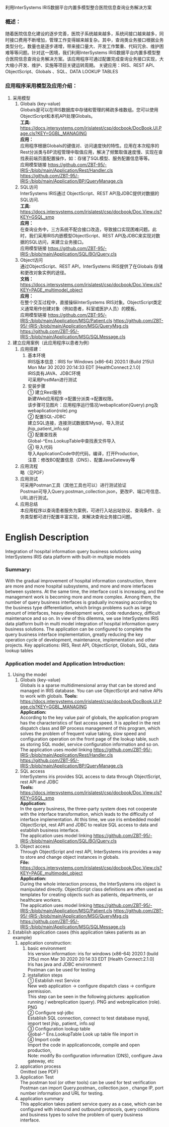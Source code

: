 利用InterSystems IRIS数据平台内置多模型整合医院信息查询业务解决方案

### 概述：
随着医院信息化建设的逐步完善，医院子系统越来越多，系统间接口越来越多，同时接口费用不断增加，管理工作变得越来越复杂。其中，查询类业务接口根据业务类型分化，数量也是逐步递增，带来接口量大、开发工作繁重、代码冗余、维护困难等等问题。针对这一困境，我们利用InterSystems IRIS数据平台内置多模型整合医院信息查询业务解决方案。该应用程序可通过配置完成查询业务接口实现，大大缩小开发、维护、实施等项目关键运转周期。
关键应用：IRIS、REST API、ObjectScript、Globals 、SQL、DATA LOOKUP TABLES

### 应用程序采用模型及应用介绍：
1. 采用模型  
    1. Globals (key-value)   
    Globals是可以在IRIS数据库中存储和管理的稀疏多维数组。您可以使用ObjectScript和本机API处理Globals。   
    **工具:**  
    https://docs.intersystems.com/irislatest/csp/docbook/DocBook.UI.Page.cls?KEY=GGBL_MANAGING   
    **应用：**   
    应用程序根据Globals的键值对、访问速度快的特性。应用在本次程序的Rest分派类与BP流程管理中取值应用，解决了频繁取值速度慢、实现在查找表前端页面配置操作，如：存储了SQL模型、服务配置信息等等。    
    应用模型链接
    https://github.com/ZBT-95/-IRIS-/blob/main/Application/Rest/Handler.cls
    https://github.com/ZBT-95/-IRIS-/blob/main/Application/BP/QueryManage.cls
    2. SQL访问  
    InterSystems IRIS通过 ObjectScript、REST API及JDBC提供对数据的SQL访问.   
    **工具:**   
    https://docs.intersystems.com/irislatest/csp/docbook/Doc.View.cls?KEY=GSQL_smp   
    **应用：**   
    在查询业务中，三方系统不配合接口改造，导致接口实现困难问题。此时，我们采用IRIS内嵌模型ObjectScript、REST API及JDBC来实现对数据的SQL访问，来建立业务接口。  
    应用模型链接
    https://github.com/ZBT-95/-IRIS-/blob/main/Application/SQL/BO/Query.cls
    3. Object访问   
    通过ObjectScript、REST API，InterSystems IRIS提供了在Globals 存储和更改对象实例的途径。   
    **文档：**   
    https://docs.intersystems.com/irislatest/csp/docbook/Doc.View.cls?KEY=PAGE_multimodel_object   
    **应用：**   
    在整个交互过程中，直接操纵InterSystems IRIS对象。ObjectScript类定义通常用作创建对象（例如患者，科室或医护人员）的模板。  
    应用模型链接
    https://github.com/ZBT-95/-IRIS-/blob/main/Application/MSG/Patient.cls
    https://github.com/ZBT-95/-IRIS-/blob/main/Application/MSG/QueryMsg.cls
    https://github.com/ZBT-95/-IRIS-/blob/main/Application/MSG/SQLMessage.cls
2. 建立应用案例（此应用程序以患者为例）  
    1. 应用搭建：  
        1. 基本环境   
        IRIS版本信息：IRIS for Windows (x86-64) 2020.1 (Build 215U) Mon Mar 30 2020 20:14:33 EDT \[HealthConnect:2.1.0]   
        IRIS具有JAVA、JDBC环境   
        可采用PostMan进行测试    
        2. 安装步骤   
        ① 建立Rest服务   
        新建Web应用程序→配置分派类→配置权限。   
        该步骤可见图片：应用程序运行情况/webaplication(Query).png及webaplication(role).png   
        ② 配置SQL-JDBC   
        建立SQL连接，连接测试数据库Mysql，导入测试jhip_patient_info.sql   
        ③ 配置查找表   
        Global-^Ens.LookupTable中查找表文件导入   
        ④ 导入代码   
        导入ApplicationCode中的代码，编译，打开Production,   
        注意：修改BO配置信息（DNS）、配置JavaGateway等   
    2. 应用流程   
    略（见PDF）  
    3. 应用测试   
    可采用Postman工具（其他工具也可以）进行测试验证   
    Postman可导入Query.postman_collection.json，更改IP、端口号信息、URL进行测试。  
    4. 应用总结   
    本应用程序以查询患者服务为案例，可进行入站出站协议、查询条件、业务类型都可进行配置丰富实现，来解决查询业务接口问题。  

# English Description
Integration of hospital information query business solutions using InterSystems IRIS data platform with built-in multiple models

### Summary:

With the gradual improvement of hospital information construction, there are more and more hospital subsystems, and more and more interfaces between systems. At the same time, the interface cost is increasing, and the management work is becoming more and more complex. Among them, the number of query business interfaces is gradually increasing according to the business type differentiation, which brings problems such as large amount of interfaces, heavy development work, code redundancy, difficult maintenance and so on. In view of this dilemma, we use InterSystems IRIS data platform built-in multi model integration of hospital information query business solutions. The application can be configured to complete the query business interface implementation, greatly reducing the key operation cycle of development, maintenance, implementation and other projects.
Key applications: IRIS, Rest API, ObjectScript, Globals, SQL, data lookup tables

### Application model and Application Introduction:

1. Using the model   
    1. Globals (key-value)   
    Globals is a sparse multidimensional array that can be stored and managed in IRIS database. You can use ObjectScript and native APIs to work with globals.
    **Tools:**
    https://docs.intersystems.com/irislatest/csp/docbook/DocBook.UI.Page.cls?KEY=GGBL_MANAGING   
    **Application:**  
    According to the key value pair of globals, the application program has the characteristics of fast access speed. It is applied in the rest dispatch class and BP process management of this program, which solves the problem of frequent value taking, slow speed and configuration operation on the front page of the lookup table, such as storing SQL model, service configuration information and so on.   
   The application uses model linking
   https://github.com/ZBT-95/-IRIS-/blob/main/Application/Rest/Handler.cls
    https://github.com/ZBT-95/-IRIS-/blob/main/Application/BP/QueryManage.cls
    2. SQL access   
    InterSystems iris provides SQL access to data through ObjectScript, rest API and JDBC   
    **Tools:**   
    https://docs.intersystems.com/irislatest/csp/docbook/Doc.View.cls?KEY=GSQL_smp   
    **Application:**   
    In the query business, the three-party system does not cooperate with the interface transformation, which leads to the difficulty of interface implementation. At this time, we use iris embedded model ObjectScript, rest API and JDBC to realize SQL access to data and establish business interface.  
    The application uses model linking
     https://github.com/ZBT-95/-IRIS-/blob/main/Application/SQL/BO/Query.cls
    3. Object access   
    Through ObjectScript and rest API, InterSystems iris provides a way to store and change object instances in globals.   
    **File:**   
    https://docs.intersystems.com/irislatest/csp/docbook/Doc.View.cls?KEY=PAGE_multimodel_object   
    **Application:**   
    During the whole interaction process, the InterSystems iris object is manipulated directly. ObjectScript class definitions are often used as templates for creating objects such as patients, departments, or healthcare workers.   
    The application uses model linking
    https://github.com/ZBT-95/-IRIS-/blob/main/Application/MSG/Patient.cls
    https://github.com/ZBT-95/-IRIS-/blob/main/Application/MSG/QueryMsg.cls
    https://github.com/ZBT-95/-IRIS-/blob/main/Application/MSG/SQLMessage.cls
2. Establish application cases (this application takes patients as an example)   
    1. application construction:   
        1. basic environment   
        Iris version information: iris for windows (x86-64) 2020.1 (build 215u) mon Mar 30 2020 20:14:33 EDT \[Health Connect:2.1.0]   
        Iris has java and JDBC environment   
        Postman can be used for testing   
        2. installation steps   
        ① Establish rest Service   
        New web application → configure dispatch class → configure permission.   
        This step can be seen in the following pictures: application running / webreplication (query). PNG and webreplication (role). PNG   
        ② Configure sql-jdbc   
        Establish SQL connection, connect to test database mysql, import test jhip_ patient_ info.sql   
        ③ Configuration lookup table   
        Global-^ Ens.LookupTable Look up table file import in   
        ④ Import code   
        Import the code in applicationcode, compile and open production,   
        Note: modify Bo configuration information (DNS), configure Java gateway, etc   
    2. application process   
    Omitted (see PDF)   
    3. Application Test   
    The postman tool (or other tools) can be used for test verification   
    Postman can import Query.postman_ collection.json , change IP, port number information and URL for testing.   
    4. application summary   
    This application takes patient service query as a case, which can be configured with inbound and outbound protocols, query conditions and business types to solve the problem of query business interface.   
